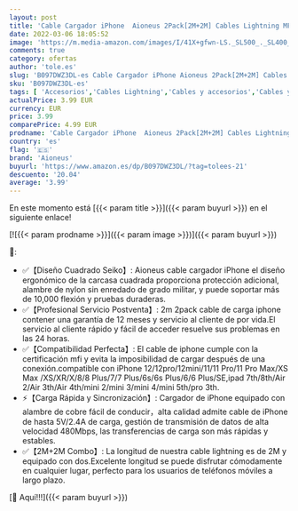 ```yaml
---
layout: post
title: 'Cable Cargador iPhone  Aioneus 2Pack[2M+2M] Cables Lightning MFi Certificado Trenzado de Nylon Carga Rápida Cargador iphone Compatible con iPhone 12 11 Pro Max SE 2020 XS XR X 8 7 6 6S 6 Plus iPad…'
date: 2022-03-06 18:05:52
image: 'https://m.media-amazon.com/images/I/41X+gfwn-LS._SL500_._SL400_.jpg'
comments: true
category: ofertas
author: 'tole.es'
slug: 'B097DWZ3DL-es Cable Cargador iPhone Aioneus 2Pack[2M+2M] Cables...'
sku: 'B097DWZ3DL-es'
tags: [ 'Accesorios','Cables Lightning','Cables y accesorios','Cables y conectores','Informática','aioneus','iphone', ]
actualPrice: 3.99 EUR
currency: EUR
price: 3.99
comparePrice: 4.99 EUR
prodname: 'Cable Cargador iPhone  Aioneus 2Pack[2M+2M] Cables Lightning MFi Certificado Trenzado de Nylon Carga Rápida Cargador iphone Compatible con iPhone 12 11 Pro Max SE 2020 XS XR X 8 7 6 6S 6 Plus iPad…'
country: 'es'
flag: '🇪🇸'
brand: 'Aioneus'
buyurl: 'https://www.amazon.es/dp/B097DWZ3DL/?tag=tolees-21'
descuento: '20.04'
average: '3.99'
---
```


En este momento está [{{< param title >}}]({{< param buyurl >}}) en el siguiente enlace!

[![{{< param prodname >}}]({{< param image >}})]({{< param buyurl >}})

🔎:

- ✅【Diseño Cuadrado Seiko】: Aioneus cable cargador iPhone el diseño ergonómico de la carcasa cuadrada proporciona protección adicional, alambre de nylon sin enredado de grado militar, y puede soportar más de 10,000 flexión y pruebas duraderas.
- ✅【Profesional Servicio Postventa】: 2m 2pack cable de carga iphone contener una garantía de 12 meses y servicio al cliente de por vida.El servicio al cliente rápido y fácil de acceder resuelve sus problemas en las 24 horas.
- ✅【Compatibilidad Perfecta】: El cable de iphone cumple con la certificación mfi y evita la imposibilidad de cargar después de una conexión.compatible con iPhone 12/12pro/12mini/11/11 Pro/11 Pro Max/XS Max /XS/XR/X/8/8 Plus/7/7 Plus/6s/6s Plus/6/6 Plus/SE,ipad 7th/8th/Air 2/Air 3th/Air 4th/mini 2/mini 3/mini 4/mini 5th/pro 3th.
- ⚡【Carga Rápida y Sincronización】: Cargador de iPhone equipado con alambre de cobre fácil de conducir，alta calidad admite cable de iPhone de hasta 5V/2.4A de carga, gestión de transmisión de datos de alta velocidad 480Mbps, las transferencias de carga son más rápidas y estables.
- ✅【2M+2M Combo】: La longitud de nuestra cable lightning es de 2M y equipado con dos.Excelente longitud se puede disfrutar cómodamente en cualquier lugar, perfecto para los usuarios de teléfonos móviles a largo plazo.

[🛒 Aquí!!!]({{< param buyurl >}})

